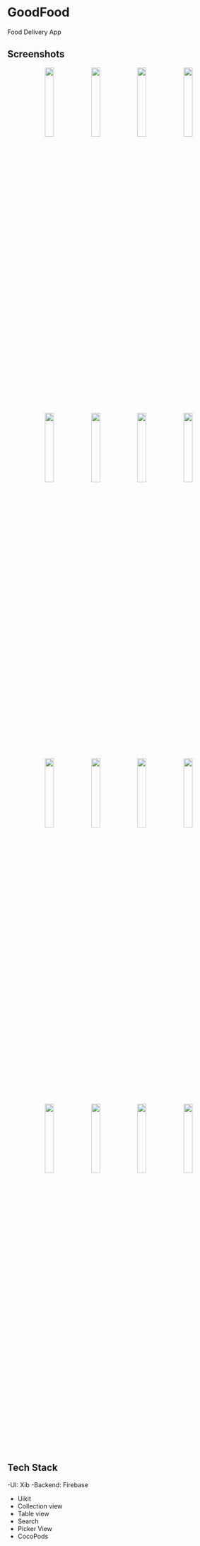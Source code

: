 # GoodFood
Food Delivery App

## Screenshots

<p align="center">


<img src="https://user-images.githubusercontent.com/76595188/209947093-363d1a1b-4c8d-4ced-b0ea-88a5b9a4459d.png" width="20%" /> 
<img src="https://user-images.githubusercontent.com/76595188/209947141-95bd13a0-022d-413f-b95d-e96632591021.png" width="20%" />  
<img src="https://user-images.githubusercontent.com/76595188/209947207-ec13d3df-d67c-43cd-9a62-17274fbe1f30.png" width="20%" />  
<img src="https://user-images.githubusercontent.com/76595188/209947251-387b5313-0221-49cb-9f97-228de8f2cf47.png" width="20%" />  
<img src="https://user-images.githubusercontent.com/76595188/209577297-779e4e02-30e7-4c03-b787-c59659e3f14f.png" width="20%" />  
<img src="https://user-images.githubusercontent.com/76595188/209577542-78678204-cc4f-4f80-af92-fcdb39e8ff8a.png" width="20%" />  
<img src="https://user-images.githubusercontent.com/76595188/209577540-83f73a5e-805a-432b-98f2-fd7722ec44ce.png" width="20%" /> 
<img src="https://user-images.githubusercontent.com/76595188/209577537-3d1dd7e7-3a04-453b-b956-97e8e76dc305.png" width="20%" /> 
<img src="https://user-images.githubusercontent.com/76595188/209577535-d940e1ea-73d6-4620-8640-604f3fd8e991.png" width="20%" />  
<img src="https://user-images.githubusercontent.com/76595188/209577534-730007d5-fb08-4651-9f6c-33fe027b1d25.png" width="20%" />  
<img src="https://user-images.githubusercontent.com/76595188/209577521-59119e14-fa80-430c-8cee-2e20c6b79058.png" width="20%" />  
<img src="https://user-images.githubusercontent.com/76595188/209577525-421cb933-3317-4bb7-a8b1-8067c291566e.png" width="20%" />  
<img src="https://user-images.githubusercontent.com/76595188/209949786-81baed11-486b-4263-9638-29c2e91d7db7.png" width="20%" />  
<img src="https://user-images.githubusercontent.com/76595188/209577531-9ea0a373-5a1f-4a5f-abaf-fd524a01d361.png" width="20%" />  
<img src="https://user-images.githubusercontent.com/76595188/209577532-bc8d05f7-8e9b-4fa8-bfe2-7f6ee7752428.png" width="20%" />   
<img src="https://user-images.githubusercontent.com/76595188/209949745-4a06ecc4-5f25-4e28-902c-e0ddfbf2e6db.png" width="20%" />  

</p>



## Tech Stack
-UI: Xib
-Backend: Firebase
- Uikit
- Collection view 
- Table view 
- Search
- Picker View
- CocoPods

